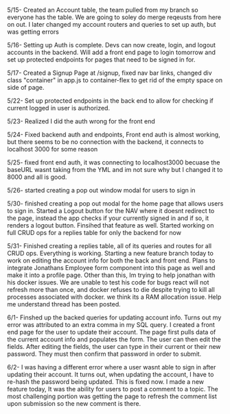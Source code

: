 5/15- Created an Account table, the team pulled from my branch so everyone has the table. We are going to soley do merge reqeusts from here on out. I later changed my account routers and queries to set up auth, but was getting errors

5/16- Setting up Auth is complete. Devs can now create, login, and logout accounts in the backend. Will add a front end page to login tomorrow and set up protected endpoints for pages that need to be signed in for.

5/17- Created a Signup Page at /signup, fixed nav bar links, changed div class "container" in app.js to container-flex to get rid of the empty space on side of page.

5/22- Set up protected endpoints in the back end to allow for checking if current logged in user is authorized.

5/23- Realized I did the auth wrong for the front end

5/24- Fixed backend auth and endpoints, Front end auth is almost working, but there seems to be no connection with the backend, it connects to localhost 3000 for some reason

5/25- fixed front end auth, it was connecting to localhost3000 becuase the baseURL wasnt taking from the YML and im not sure why but I changed it to 8000 and all is good.

5/26- started creating a pop out window modal for users to sign in

5/30- finished creating a pop out modal for the home page that allows users to sign in. Started a Logout button for the NAV where it doesnt redirect to the page, instead the app checks if your currently signed in and if so, it renders a logout button. Finsihed that feature as well. Started working on full CRUD ops for a replies table for only the backend for now

5/31- Finished creating a replies table, all of its queries and routes for all CRUD ops. Everything is working. Starting a new feature branch today to work on editing the account info for both the back and front end. Plans to integrate Jonathans Employee form component into this page as well and make it into a profile page. Other than this, Im trying to help jonathan with his docker issues. We are unable to test his code for bugs react will not refresh more than once, and docker refuses to die despite trying to kill all processes associated with docker. we think its a RAM allocation issue. Help me understand thread has been posted.

6/1- Finshed up the backed queries for updating account info. Turns out my error was attributed to an extra comma in my SQL query. I created a front end page for the user to update their account. The page first pulls data of the current account info and populates the form. The user can then edit the fields. After editing the fields, the user can type in their current or their new password. They must then confirm that password in order to submit.

6/2- I was having a different error where a user wasnt able to sign in after updating their account. It turns out, when updating the account, I have to re-hash the password being updated. This is fixed now. I made a new feature today, It was the ability for users to post a comment to a topic. The most challenging portion was getting the page to refresh the comment list upon submission so the new comment is there.
